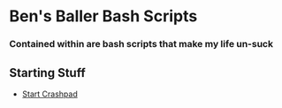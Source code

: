 Ben's Baller Bash Scripts
========
### Contained within are bash scripts that make my life un-suck

Starting Stuff
--------

* [Start Crashpad](https://github.com/workingBen/bash-scripts/blob/master/start_crashpad.sh)

